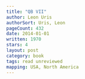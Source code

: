 ```yaml
---
title: "QB VII"
author: Leon Uris
authorSort: Uris, Leon
pageCount: 432
date: 2014-01-01
written: 1970
stars: 4
layout: post
category: book
tags: read unreviewed
mapping: USA, North America
---
```

